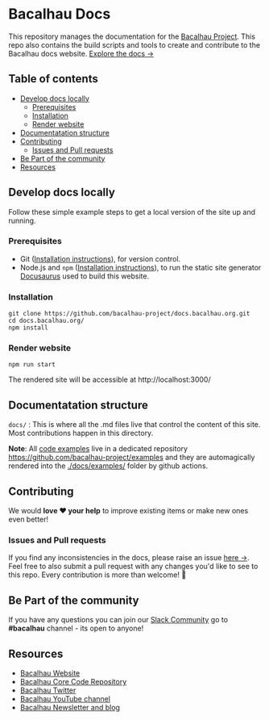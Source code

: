 # Bacalhau Docs

This repository manages the documentation for the <a href="https://www.bacalhau.org/">Bacalhau Project</a>. This repo also contains the build scripts and tools to create and contribute to the Bacalhau docs website. <a href="https://docs.bacalhau.org/">Explore the docs →</a></p>

## Table of contents
- [Develop docs locally](#develop-docs-locally)
    - [Prerequisites](#prerequisites)
    - [Installation](#installation)
    - [Render website](#render-website)
- [Documentatation structure](#documentatation-structure)
- [Contributing](#contributing)
  - [Issues and Pull requests](#issues-and-pull-requests)
- [Be Part of the community ](#be-part-of-the-community )
- [Resources](#resources)


## Develop docs locally
Follow these simple example steps to get a local version of the site up and running.

### Prerequisites
- Git ([Installation instructions](https://github.com/git-guides/install-git)), for version control.
- Node.js and `npm` ([Installation instructions](https://treehouse.github.io/installation-guides/mac/node-mac.html)), to run the static site generator [Docusaurus](https://docusaurus.io/docs) used to build this website.

### Installation

```
git clone https://github.com/bacalhau-project/docs.bacalhau.org.git
cd docs.bacalhau.org/
npm install
```

### Render website

```
npm run start
```
The rendered site will be accessible at http://localhost:3000/

## Documentatation structure
`docs/` : This is where all the .md files live that control the content of this site. Most contributions happen in this directory.

**Note**: All [code examples](https://docs.bacalhau.org/examples/) live in a dedicated repository https://github.com/bacalhau-project/examples and they are automagically rendered into the [./docs/examples/](https://github.com/bacalhau-project/docs.bacalhau.org/tree/main/docs/examples) folder by github actions.

## Contributing
We would **love ❤️ your help** to improve existing items or make new ones even better!

### Issues and Pull requests
If you find any inconsistencies in the docs, please raise an issue [here →](https://github.com/bacalhau-project/docs.bacalhau.org/issues). Feel free to also submit a pull request with any changes you'd like to see to this repo. Every contribution is more than welcome! 🎈

## Be Part of the community
If you have any questions you can join our [Slack Community](https://bit.ly/bacalhau-project-slack) go to **#bacalhau** channel - its open to anyone!


## Resources
- [Bacalhau Website](https://www.bacalhau.org/)
- [Bacalhau Core Code Repository](https://github.com/bacalhau-project/bacalhau)
- [Bacalhau Twitter](https://twitter.com/BacalhauProject)
- [Bacalhau YouTube channel](https://www.youtube.com/channel/UC45IQagLzNR3wdNCUn4vi0A)
- [Bacalhau Newsletter and blog](https://bacalhau.substack.com/)
